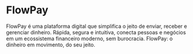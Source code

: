 # FlowPay
FlowPay é uma plataforma digital que simplifica o jeito de enviar, receber e gerenciar dinheiro. Rápida, segura e intuitiva, conecta pessoas e negócios em um ecossistema financeiro moderno, sem burocracia. FlowPay: o dinheiro em movimento, do seu jeito.
